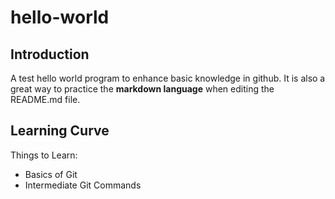 # hello-world

## Introduction
A test hello world program to enhance basic knowledge in github. It is also a great way to practice the **markdown language** when editing the README.md file.

## Learning Curve
Things to Learn:
* Basics of Git
* Intermediate Git Commands
